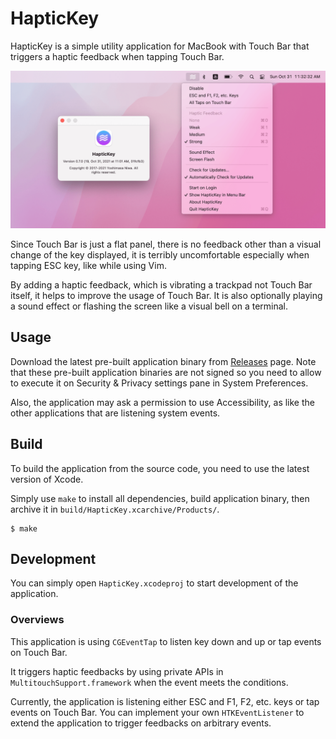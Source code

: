 HapticKey
=========

HapticKey is a simple utility application for MacBook with Touch Bar that triggers a haptic feedback when tapping Touch Bar.

![HapticKey](Resources/HapticKey.png)

Since Touch Bar is just a flat panel, there is no feedback other than a visual change of the key displayed, it is terribly uncomfortable especially when tapping ESC key, like while using Vim.

By adding a haptic feedback, which is vibrating a trackpad not Touch Bar itself, it helps to improve the usage of Touch Bar. It is also optionally playing a sound effect or flashing the screen like a visual bell on a terminal.

Usage
-----

Download the latest pre-built application binary from [Releases](https://github.com/niw/HapticKey/releases) page. Note that these pre-built application binaries are not signed so you need to allow to execute it on Security & Privacy settings pane in System Preferences.

Also, the application may ask a permission to use Accessibility, as like the other applications that are listening system events.

Build
-----

To build the application from the source code, you need to use the latest version of Xcode.

Simply use `make` to install all dependencies, build application binary, then archive it in `build/HapticKey.xcarchive/Products/`.

    $ make

Development
-----------

You can simply open `HapticKey.xcodeproj` to start development of the application.

### Overviews

This application is using `CGEventTap` to listen key down and up or tap events on Touch Bar.

It triggers haptic feedbacks by using private APIs in `MultitouchSupport.framework` when the event meets the conditions.

Currently, the application is listening either ESC and F1, F2, etc. keys or tap events on Touch Bar.
You can implement your own `HTKEventListener` to extend the application to trigger feedbacks on arbitrary events.
